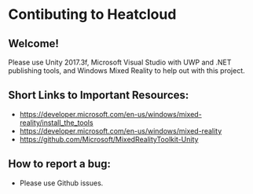 # Contibuting to Heatcloud

## Welcome!

Please use Unity 2017.3f, Microsoft Visual Studio with UWP and .NET publishing tools, and Windows Mixed Reality to help out with this project.

## Short Links to Important Resources:

* https://developer.microsoft.com/en-us/windows/mixed-reality/install_the_tools
* https://developer.microsoft.com/en-us/windows/mixed-reality
* https://github.com/Microsoft/MixedRealityToolkit-Unity


## How to report a bug: 
* Please use Github issues.
